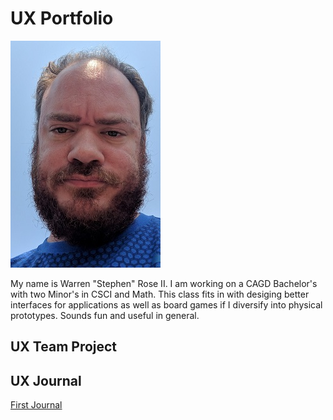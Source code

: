 # UX Portfolio
![Image of Warren Rose II, with beard and blue shirt](assets/WR_Blue.jpg)

My name is Warren "Stephen" Rose II.  I am working on a CAGD Bachelor's with two Minor's in CSCI and Math.  This class fits in with desiging better interfaces for applications as well as board games if I diversify into physical prototypes.  Sounds fun  and useful in general.

## UX Team Project


## UX Journal

[First Journal](tree/master/journal-01)
